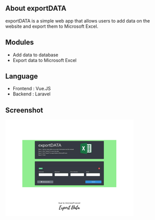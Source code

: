 ## About exportDATA

exportDATA is a simple web app that allows users to add data on the website and export them to Microsoft Excel.

## Modules

- Add data to database
- Export data to Microsoft Excel

## Language

- Frontend : Vue.JS
- Backend : Laravel

## Screenshot

<p>
<img src="public/img/exportdata.png" width="400" height="auto">
</p>






